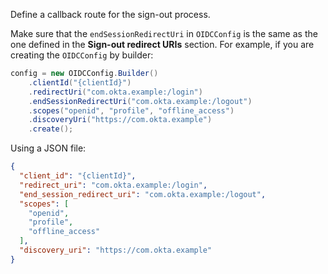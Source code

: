 Define a callback route for the sign-out process.

Make sure that the `endSessionRedirectUri` in `OIDCConfig` is the same as the one defined in the **Sign-out redirect URIs** section. For example, if you are creating the `OIDCConfig` by builder:

```java
config = new OIDCConfig.Builder()
    .clientId("{clientId}")
    .redirectUri("com.okta.example:/login")
    .endSessionRedirectUri("com.okta.example:/logout")
    .scopes("openid", "profile", "offline_access")
    .discoveryUri("https://com.okta.example")
    .create();
```

Using a JSON file:

```json
{
  "client_id": "{clientId}",
  "redirect_uri": "com.okta.example:/login",
  "end_session_redirect_uri": "com.okta.example:/logout",
  "scopes": [
    "openid",
    "profile",
    "offline_access"
  ],
  "discovery_uri": "https://com.okta.example"
}
```
